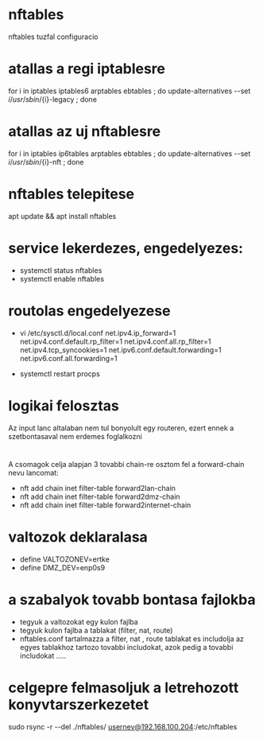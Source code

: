 # nftables
nftables tuzfal configuracio

# atallas a regi iptablesre
for i in iptables iptables6 arptables ebtables ; do update-alternatives --set ${i} /usr/sbin/${i}-legacy ; done

# atallas az uj nftablesre
for i in iptables ip6tables arptables ebtables ; do update-alternatives --set ${i} /usr/sbin/${i}-nft ; done

# nftables telepitese
apt update && apt install nftables

# service lekerdezes, engedelyezes:
- systemctl status nftables
- systemctl enable nftables

# routolas engedelyezese
- vi /etc/sysctl.d/local.conf
	net.ipv4.ip_forward=1
	net.ipv4.conf.default.rp_filter=1
	net.ipv4.conf.all.rp_filter=1
	net.ipv4.tcp_syncookies=1
    net.ipv6.conf.default.forwarding=1
	net.ipv6.conf.all.forwarding=1

- systemctl restart procps
# logikai felosztas
 Az input lanc altalaban nem tul bonyolult egy routeren, ezert ennek a szetbontasaval nem erdemes foglalkozni
#
A csomagok celja alapjan 3 tovabbi chain-re osztom fel a forward-chain nevu lancomat:
- nft add chain inet filter-table forward2lan-chain
- nft add chain inet filter-table forward2dmz-chain
- nft add chain inet filter-table forward2internet-chain

# valtozok deklaralasa
- define VALTOZONEV=ertke
- define DMZ_DEV=enp0s9

# a szabalyok tovabb bontasa fajlokba
- tegyuk a valtozokat egy kulon fajlba
- tegyuk kulon fajlba a tablakat (filter, nat, route)
- nftables.conf tartalmazza a filter, nat , route tablakat es includolja az egyes tablakhoz 
    tartozo tovabbi includokat, azok pedig a tovabbi includokat .....

# celgepre felmasoljuk a letrehozott konyvtarszerkezetet
sudo rsync -r --del ./nftables/ usernev@192.168.100.204:/etc/nftables
